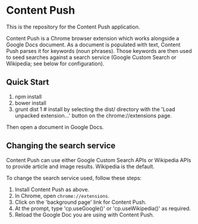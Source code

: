 # Content Push

This is the repository for the Content Push application.

Content Push is a Chrome browser extension which works alongside a Google
Docs document. As a document is populated with text, Content Push parses
it for keywords (noun phrases). Those keywords are then used to seed
searches against a search service (Google Custom Search or Wikipedia;
see below for configuration).

## Quick Start

1. npm install
1. bower install
1. grunt dist
1  # install by selecting the dist/ directory with the 'Load unpacked
   extension...' button on the chrome://extensions page.

Then open a document in Google Docs.

## Changing the search service

Content Push can use either Google Custom Search APIs or Wikipedia APIs
to provide article and image results. Wikipedia is the default.

To change the search service used, follow these steps:

1. Install Content Push as above.
1. In Chrome, open `chrome://extensions`.
1. Click on the 'background page' link for Content Push.
1. At the prompt, type 'cp.useGoogle()' or 'cp.useWikipedia()' as required.
1. Reload the Google Doc you are using with Content Push.
